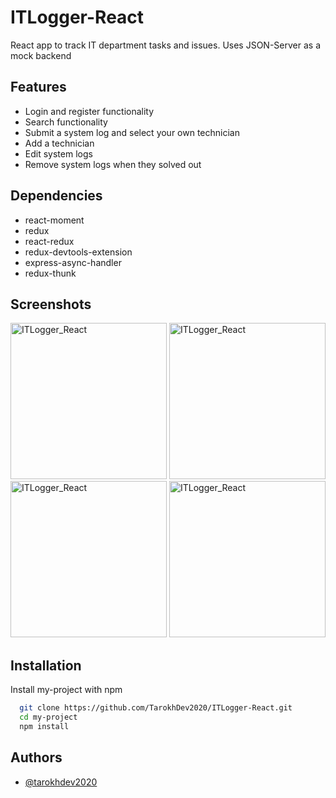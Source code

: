 
# ITLogger-React

React app to track IT department tasks and issues. Uses JSON-Server as a mock backend

## Features
* Login and register functionality
* Search functionality
* Submit a system log and select your own technician
* Add a technician
* Edit system logs
* Remove system logs when they solved out

## Dependencies

 - react-moment
 - redux
 - react-redux
 - redux-devtools-extension
 - express-async-handler
 - redux-thunk

## Screenshots
<img src="https://user-images.githubusercontent.com/72879576/174011604-5461a217-fdc2-42fa-894b-b63cfd4dce96.png" alt="ITLogger_React" width="250"/>
<img src="https://user-images.githubusercontent.com/72879576/174013068-27d59d0b-1cbe-4b26-b95a-23e9d1b9449a.png" alt="ITLogger_React" width="250"/>
<img src="https://user-images.githubusercontent.com/72879576/174013078-054c316c-0575-423f-b78f-a3d3ae5c1837.png" alt="ITLogger_React" width="250"/>
<img src="https://user-images.githubusercontent.com/72879576/174013095-d7d53ac4-2a0b-418e-a63c-30b88917a0ee.png" alt="ITLogger_React" width="250"/>

## Installation

Install my-project with npm

```bash
  git clone https://github.com/TarokhDev2020/ITLogger-React.git
  cd my-project
  npm install
```
## Authors

- [@tarokhdev2020](https://www.github.com/TarokhDev2020)

